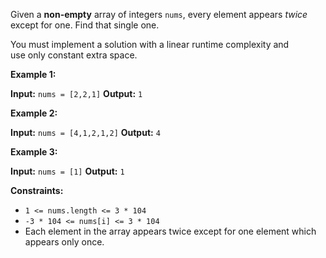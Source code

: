 Given a **non-empty** array of integers `nums`, every element appears _twice_ except for one. Find that single one.

You must implement a solution with a linear runtime complexity and use only constant extra space.

**Example 1:**

**Input:** `nums = [2,2,1]`
**Output:** `1`

**Example 2:**

**Input:** `nums = [4,1,2,1,2]`
**Output:** `4`

**Example 3:**

**Input:** `nums = [1]`
**Output:** `1`

**Constraints:**

-   `1 <= nums.length <= 3 * 104`
-   `-3 * 104 <= nums[i] <= 3 * 104`
-   Each element in the array appears twice except for one element which appears only once.
